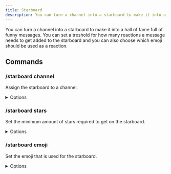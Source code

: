 ```yaml
---
title: Starboard
description: You can turn a channel into a starboard to make it into a hall of fame full of funny messages.
---
```


You can turn a channel into a starboard to make it into a hall of fame full of funny messages. You can set a treshold for how many reactions a message needs to get added to the starboard and you can also choose which emoji should be used as a reaction.

## Commands

### /starboard channel

Assign the starboard to a channel.

<details><summary>Options</summary>

- **Channel\***: The channel to assing the starboard to.

</details>

### /starboard stars

Set the minimum amount of stars required to get on the starboard.

<details><summary>Options</summary>

- **Amount\***: The minimum amount of stars.

</details>

### /starboard emoji

Set the emoji that is used for the starboard.

<details><summary>Options</summary>

- **Emoji\***: The emoji to use for the starboard.

</details>
